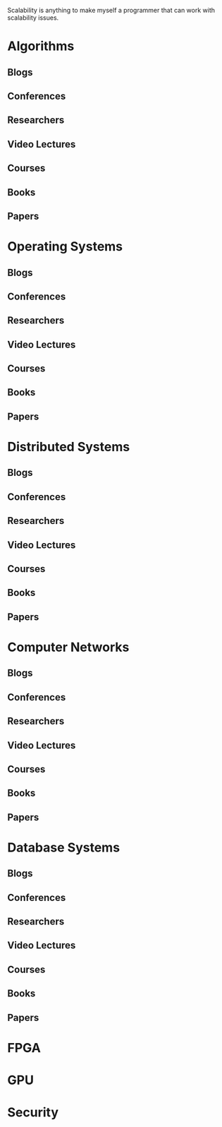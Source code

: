 Scalability is anything to make myself a programmer that can work with scalability issues. 

# Algorithms
## Blogs
## Conferences
## Researchers 
## Video Lectures
## Courses
## Books
## Papers

# Operating Systems
## Blogs
## Conferences
## Researchers 
## Video Lectures
## Courses
## Books
## Papers

# Distributed Systems
## Blogs
## Conferences
## Researchers 
## Video Lectures
## Courses
## Books
## Papers

# Computer Networks
## Blogs
## Conferences
## Researchers 
## Video Lectures
## Courses
## Books
## Papers

# Database Systems
## Blogs
## Conferences
## Researchers 
## Video Lectures
## Courses
## Books
## Papers

# FPGA

# GPU 

# Security
